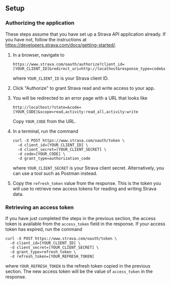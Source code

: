 ## Setup

### Authorizing the application

These steps assume that you have set up a Strava API application already. If you have not, follow the instructions at https://developers.strava.com/docs/getting-started/.

1. In a browser, navigate to 
    ```
    https://www.strava.com/oauth/authorize?client_id=[YOUR_CLIENT_ID]&redirect_uri=http://localhost&response_type=code&scope=activity:read_all,activity:write
    ```
    where ```YOUR_CLIENT_ID``` is your Strava client ID.

2. Click "Authorize" to grant Strava read and write access to your app.

3. You will be redirected to an error page with a URL that looks like
    ```
    http://localhost/?state=&code=[YOUR_CODE]&scope=read,activity:read_all,activity:write
    ```
    Copy ```YOUR_CODE``` from the URL.

4. In a terminal, run the command
    ```
    curl -X POST https://www.strava.com/oauth/token \
      -d client_id=[YOUR_CLIENT_ID] \
      -d client_secret=[YOUR_CLIENT_SECRET] \
      -d code=[YOUR_CODE] \
      -d grant_type=authorization_code
    ```
    where ```YOUR_CLIENT_SECRET``` is your Strava client secret. Alternatively, you can use a tool such as Postman instead.

5. Copy the ```refresh_token``` value from the response. This is the token you will use to retrieve new access tokens for reading and writing Strava data.

### Retrieving an access token

If you have just completed the steps in the previous section, the access token is available from the ```access_token``` field in the response. If your access token has expired, run the command

```
curl -X POST https://www.strava.com/oauth/token \
  -d client_id=[YOUR_CLIENT_ID] \
  -d client_secret=[YOUR_CLIENT_SECRET] \
  -d grant_type=refresh_token \
  -d refresh_token=[YOUR_REFRESH_TOKEN]
```

where ```YOUR_REFRESH_TOKEN``` is the refresh token copied in the previous section. The new access token will be the value of ```access_token``` in the response.
